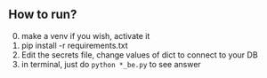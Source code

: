 ## How to run?

 0. make a venv if you wish, activate it
 1. pip install -r requirements.txt
 2. Edit the secrets file, change values of dict to connect to your DB
 3. in terminal, just do `python *_be.py` to see answer
